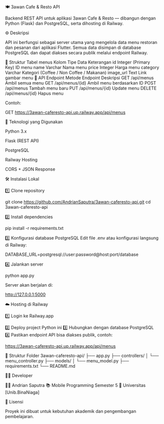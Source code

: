 🍽️ 3awan Cafe & Resto API

Backend REST API untuk aplikasi 3awan Cafe & Resto — dibangun dengan Python (Flask) dan PostgreSQL, serta dihosting di Railway.

⚙️ Deskripsi

API ini berfungsi sebagai server utama yang mengelola data menu restoran dan pesanan dari aplikasi Flutter.
Semua data disimpan di database PostgreSQL dan dapat diakses secara publik melalui endpoint Railway.

🧱 Struktur Tabel
menus
Kolom	Tipe Data	Keterangan
id	Integer (Primary Key)	ID menu
name	Varchar	Nama menu
price	Integer	Harga menu
category	Varchar	Kategori (Coffee / Non Coffee / Makanan)
image_url	Text	Link gambar menu
🔗 API Endpoint
Metode	Endpoint	Deskripsi
GET	/api/menus	Ambil semua menu
GET	/api/menus/{id}	Ambil menu berdasarkan ID
POST	/api/menus	Tambah menu baru
PUT	/api/menus/{id}	Update menu
DELETE	/api/menus/{id}	Hapus menu

Contoh:

GET https://3awan-caferesto-api.up.railway.app/api/menus

🧰 Teknologi yang Digunakan

Python 3.x

Flask (REST API)

PostgreSQL

Railway Hosting

CORS + JSON Response

🛠️ Instalasi Lokal

1️⃣ Clone repository

git clone https://github.com/AndrianSaputra/3awan-caferesto-api.git
cd 3awan-caferesto-api


2️⃣ Install dependencies

pip install -r requirements.txt


3️⃣ Konfigurasi database PostgreSQL
Edit file .env atau konfigurasi langsung di Railway:

DATABASE_URL=postgresql://user:password@host:port/database


4️⃣ Jalankan server

python app.py


Server akan berjalan di:

http://127.0.0.1:5000

☁️ Hosting di Railway

1️⃣ Login ke Railway.app

2️⃣ Deploy project Python ini
3️⃣ Hubungkan dengan database PostgreSQL
4️⃣ Pastikan endpoint API bisa diakses publik, contoh:

https://3awan-caferesto-api.up.railway.app/api/menus

📁 Struktur Folder
3awan-caferesto-api/
├── app.py
├── controllers/
│   └── menu_controller.py
├── models/
│   └── menu_model.py
├── requirements.txt
└── README.md

🧑‍💻 Developer

👨‍💻 Andrian Saputra
📚 Mobile Programming Semester 5
🏫 Universitas [Unib.BinaNiaga]

🏁 Lisensi

Proyek ini dibuat untuk kebutuhan akademik dan pengembangan pembelajaran.